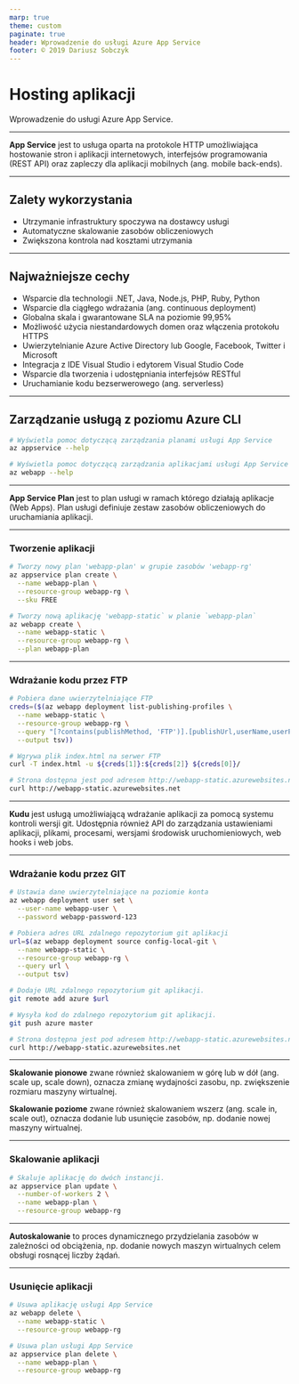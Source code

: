 ```yaml
---
marp: true
theme: custom
paginate: true
header: Wprowadzenie do usługi Azure App Service
footer: © 2019 Dariusz Sobczyk
---
```


# Hosting aplikacji
Wprowadzenie do usługi Azure App Service.

---

**App Service** jest to usługa oparta na protokole HTTP umożliwiająca hostowanie stron i aplikacji internetowych, interfejsów programowania (REST API) oraz zapleczy dla aplikacji mobilnych (ang. mobile back-ends).

---

## Zalety wykorzystania
* Utrzymanie infrastruktury spoczywa na dostawcy usługi
* Automatyczne skalowanie zasobów obliczeniowych
* Zwiększona kontrola nad kosztami utrzymania

---

## Najważniejsze cechy
* Wsparcie dla technologii .NET, Java, Node.js, PHP, Ruby, Python
* Wsparcie dla ciągłego wdrażania (ang. continuous deployment)
* Globalna skala i gwarantowane SLA na poziomie 99,95%
* Możliwość użycia niestandardowych domen oraz włączenia protokołu HTTPS
* Uwierzytelnianie Azure Active Directory lub Google, Facebook, Twitter i Microsoft
* Integracja z IDE Visual Studio i edytorem Visual Studio Code
* Wsparcie dla tworzenia i udostępniania interfejsów RESTful
* Uruchamianie kodu bezserwerowego (ang. serverless)

---

## Zarządzanie usługą z poziomu Azure CLI

```sh
# Wyświetla pomoc dotyczącą zarządzania planami usługi App Service
az appservice --help

# Wyświetla pomoc dotyczącą zarządzania aplikacjami usługi App Service
az webapp --help
```

---

**App Service Plan** jest to plan usługi w ramach którego działają aplikacje (Web Apps). Plan usługi definiuje zestaw zasobów obliczeniowych do uruchamiania aplikacji.

---

### Tworzenie aplikacji

```sh
# Tworzy nowy plan 'webapp-plan' w grupie zasobów 'webapp-rg'
az appservice plan create \
  --name webapp-plan \
  --resource-group webapp-rg \
  --sku FREE

# Tworzy nową aplikację 'webapp-static` w planie `webapp-plan`
az webapp create \
  --name webapp-static \
  --resource-group webapp-rg \
  --plan webapp-plan
```

---

### Wdrażanie kodu przez FTP

```sh
# Pobiera dane uwierzytelniające FTP
creds=($(az webapp deployment list-publishing-profiles \
  --name webapp-static \
  --resource-group webapp-rg \
  --query "[?contains(publishMethod, 'FTP')].[publishUrl,userName,userPWD]" \
  --output tsv))

# Wgrywa plik index.html na serwer FTP
curl -T index.html -u ${creds[1]}:${creds[2]} ${creds[0]}/

# Strona dostępna jest pod adresem http://webapp-static.azurewebsites.net
curl http://webapp-static.azurewebsites.net
```

---

**Kudu** jest usługą umożliwiającą wdrażanie aplikacji za pomocą systemu kontroli wersji git. Udostępnia również API do zarządzania ustawieniami aplikacji, plikami, procesami, wersjami środowisk uruchomieniowych, web hooks i web jobs.

---

### Wdrażanie kodu przez GIT

```sh
# Ustawia dane uwierzytelniające na poziomie konta
az webapp deployment user set \
  --user-name webapp-user \
  --password webapp-password-123

# Pobiera adres URL zdalnego repozytorium git aplikacji
url=$(az webapp deployment source config-local-git \
  --name webapp-static \
  --resource-group webapp-rg \
  --query url \
  --output tsv)

# Dodaje URL zdalnego repozytorium git aplikacji.
git remote add azure $url

# Wysyła kod do zdalnego repozytorium git aplikacji.
git push azure master

# Strona dostępna jest pod adresem http://webapp-static.azurewebsites.net
curl http://webapp-static.azurewebsites.net
```

---

**Skalowanie pionowe** zwane również skalowaniem w górę lub w dół (ang. scale up, scale down), oznacza zmianę wydajności zasobu, np. zwiększenie rozmiaru maszyny wirtualnej.

**Skalowanie poziome** zwane również skalowaniem wszerz (ang. scale in, scale out), oznacza dodanie lub usunięcie zasobów, np. dodanie nowej maszyny wirtualnej.

---

### Skalowanie aplikacji

```sh
# Skaluje aplikację do dwóch instancji.
az appservice plan update \
  --number-of-workers 2 \
  --name webapp-plan \
  --resource-group webapp-rg
```

---

**Autoskalowanie** to proces dynamicznego przydzielania zasobów w zależności od obciążenia, np. dodanie nowych maszyn wirtualnych celem obsługi rosnącej liczby żądań.

---

### Usunięcie aplikacji

```sh
# Usuwa aplikację usługi App Service
az webapp delete \
  --name webapp-static \
  --resource-group webapp-rg

# Usuwa plan usługi App Service
az appservice plan delete \
  --name webapp-plan \
  --resource-group webapp-rg
```